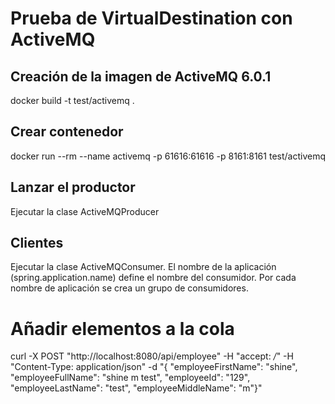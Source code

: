 # Prueba de VirtualDestination con ActiveMQ

## Creación de la imagen de ActiveMQ 6.0.1
docker build -t test/activemq .
## Crear contenedor
docker run --rm  --name activemq -p 61616:61616 -p 8161:8161 test/activemq
## Lanzar el productor
Ejecutar la clase ActiveMQProducer

## Clientes
Ejecutar la clase ActiveMQConsumer.
El nombre de la aplicación (spring.application.name) define el nombre del consumidor. Por cada nombre de aplicación se 
crea un grupo de consumidores.

# Añadir elementos a la cola
curl -X POST "http://localhost:8080/api/employee" -H "accept: */*" -H "Content-Type: application/json" -d "{ \"employeeFirstName\": \"shine\", \"employeeFullName\": \"shine m test\", \"employeeId\": \"129\", \"employeeLastName\": \"test\", \"employeeMiddleName\": \"m\"}"
